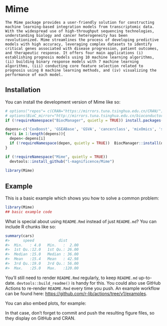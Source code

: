 
<!-- README.md is generated from README.Rmd. Please edit that file -->

# Mime

<!-- badges: start -->
<!-- badges: end -->

    The Mime package provides a user-friendly solution for constructing machine learning-based integration models from transcriptomic data. With the widespread use of high-throughput sequencing technologies, understanding biology and cancer heterogeneity has been revolutionized. Mime streamlines the process of developing predictive models with high accuracy, leveraging complex datasets to identify critical genes associated with disease progression, patient outcomes, and therapeutic response. It offers four main applications (i) establishing prognosis models using 10 machine learning algorithms, (ii) building binary response models with 7 machine learning algorithms, (iii) conducting core feature selection related to prognosis using 8 machine learning methods, and (iv) visualizing the performance of each model.

## Installation

You can install the development version of Mime like so:

``` r
# options("repos"= c(CRAN="https://mirrors.tuna.tsinghua.edu.cn/CRAN/"))
# options(BioC_mirror="http://mirrors.tuna.tsinghua.edu.cn/bioconductor/")
if (!requireNamespace("BiocManager", quietly = TRUE)) install.packages("BiocManager")

depens<-c('CoxBoost', 'GSEABase', 'GSVA', 'cancerclass', 'mixOmics', 'sparrow', 'sva' )
for(i in 1:length(depens)){
  depen<-depens[i]
  if (!requireNamespace(depen, quietly = TRUE))  BiocManager::install(depen,update = FALSE)
}

if (!requireNamespace("Mime", quietly = TRUE))
  devtools::install_github("l-magnificence/Mime")
  
library(Mime)
```

## Example

This is a basic example which shows you how to solve a common problem:

``` r
library(Mime)
## basic example code
```

What is special about using `README.Rmd` instead of just `README.md`?
You can include R chunks like so:

``` r
summary(cars)
#>      speed           dist       
#>  Min.   : 4.0   Min.   :  2.00  
#>  1st Qu.:12.0   1st Qu.: 26.00  
#>  Median :15.0   Median : 36.00  
#>  Mean   :15.4   Mean   : 42.98  
#>  3rd Qu.:19.0   3rd Qu.: 56.00  
#>  Max.   :25.0   Max.   :120.00
```

You’ll still need to render `README.Rmd` regularly, to keep `README.md`
up-to-date. `devtools::build_readme()` is handy for this. You could also
use GitHub Actions to re-render `README.Rmd` every time you push. An
example workflow can be found here:
<https://github.com/r-lib/actions/tree/v1/examples>.

You can also embed plots, for example:

In that case, don’t forget to commit and push the resulting figure
files, so they display on GitHub and CRAN.
